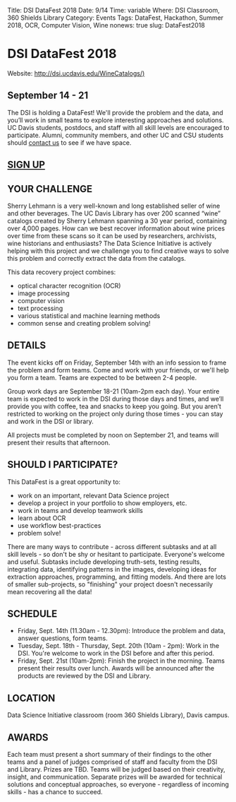 Title: DSI DataFest 2018
Date: 9/14
Time:  variable
Where: DSI Classroom, 360 Shields Library
Category: Events
Tags: DataFest, Hackathon, Summer 2018, OCR, Computer Vision, Wine
nonews: true
slug: DataFest2018

# DSI DataFest 2018

Website: [http://dsi.ucdavis.edu/WineCatalogs/)](http://dsi.ucdavis.edu/WineCatalogs/)

## September 14 - 21

The DSI is holding a DataFest! We'll provide the problem and the data, and you’ll work in small teams to explore interesting approaches and solutions. UC Davis students, postdocs, and staff with all skill levels are encouraged to participate. Alumni, community members, and other UC and CSU students should [contact us](mailto:datascience@ucdavis.edu) to see if we have space.



## [SIGN UP](https://goo.gl/forms/hWhrAGjLKK3AcbD02)

## YOUR CHALLENGE

Sherry Lehmann is a very well-known and long established seller of wine and other beverages.  The UC Davis Library has over 200 scanned “wine” catalogs created by Sherry Lehmann spanning a 30 year period, containing over 4,000 pages. How can we best recover information about wine prices over time from these scans so it can be used by researchers, archivists, wine historians and enthusiasts? The Data Science Initiative is actively helping with this project and we challenge you to find creative ways to solve this problem and correctly extract the data from the catalogs.

This data recovery project combines:

* optical character recognition (OCR)
* image processing
* computer vision
* text processing
* various statistical and machine learning methods
* common sense and creating problem solving!

## DETAILS

The event kicks off on Friday, September 14th with an info session to frame the problem and form teams. Come and work with your friends, or we'll help you form a team. Teams are expected to be between 2-4 people.

Group work days are September 18-21 (10am-2pm each day). Your entire team is expected to work in the DSI during those days and times, and we’ll provide you with coffee, tea and snacks to keep you going. But you aren’t restricted to working on the project only during those times - you can stay and work in the DSI or library.

All projects must be completed by noon on September 21, and teams will present their results that afternoon.


## SHOULD I PARTICIPATE?

This DataFest is a great opportunity to:

* work on an important, relevant Data Science project
* develop a project in your portfolio to show employers, etc.
* work in teams and develop teamwork skills
* learn about OCR
* use workflow best-practices
* problem solve!

There are many ways to contribute - across different subtasks and at all skill levels - so don't be
shy or hesitant to participate. Everyone's welcome and useful. Subtasks include developing truth-sets, testing results, integrating data, identifying patterns in the images, developing ideas for extraction approaches, programming, and fitting models. And there are lots of smaller sub-projects, so "finishing" your project doesn't necessarily mean recovering all the data!

## SCHEDULE

* Friday, Sept. 14th (11.30am - 12.30pm):  Introduce the problem and data, answer questions, form teams.
* Tuesday, Sept. 18th - Thursday, Sept. 20th (10am - 2pm): Work in the DSI. You're welcome to work in the DSI before and after this period.
* Friday, Sept. 21st (10am-2pm): Finish the project in the morning. Teams present their results over lunch. Awards will be announced after the products are reviewed by the DSI and Library.

## LOCATION

Data Science Initiative classroom (room 360 Shields Library), Davis campus.

## AWARDS

Each team must present a short summary of their findings to the other teams and a panel of judges comprised of staff and faculty from the DSI and Library. Prizes are TBD. Teams will be judged based on their creativity, insight, and communication. Separate prizes will be awarded for technical solutions and conceptual approaches, so everyone - regardless of incoming skills - has a chance to succeed.
